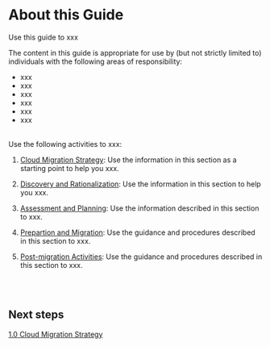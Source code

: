 # About this Guide

Use this guide to xxx

The content in this guide is appropriate for use by (but not strictly limited to) individuals with the following areas of responsibility:

- xxx
- xxx
- xxx
- xxx
- xxx
- xxx


<br />
Use the following activities to xxx:

1. [Cloud Migration Strategy](https://github.com/alvarovitta/Workload-Migration/blob/master/1.0-Cloud%20Migration%20Strategy%20.md): Use the information in this section as a starting point to help you xxx.

2. [Discovery and Rationalization](https://github.com/alvarovitta/Workload-Migration/blob/master/2.0-Discovery-and-Rationalization.md): Use the information in this section to help you xxx.

3. [Assessment and Planning](https://github.com/alvarovitta/Workload-Migration/blob/master/3.0-Assessment-and-Planning.md): Use the information described in this section to xxx.

4. [Prepartion and Migration](https://github.com/alvarovitta/Workload-Migration/blob/master/4.0-Target-Preparation-and-Migration.md): Use the guidance and procedures described in this section to xxx.

5. [Post-migration Activities](https://github.com/alvarovitta/Workload-Migration/blob/master/5.0-Post-migration-Activities.md): Use the guidance and procedures described in this section to xxx.

<br />
<br />

## Next steps

[1.0 Cloud Migration Strategy](https://github.com/alvarovitta/Workload-Migration/blob/master/1.0-Cloud%20Migration%20Strategy%20.md)
